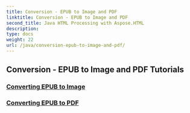 ```yaml
---
title: Conversion - EPUB to Image and PDF
linktitle: Conversion - EPUB to Image and PDF
second_title: Java HTML Processing with Aspose.HTML
description: 
type: docs
weight: 22
url: /java/conversion-epub-to-image-and-pdf/
---
```


## Conversion - EPUB to Image and PDF Tutorials
### [Converting EPUB to Image](./convert-epub-to-image/)
### [Converting EPUB to PDF](./convert-epub-to-pdf/)